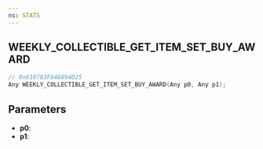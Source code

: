 ```yaml
---
ns: STATS
---
```

## WEEKLY_COLLECTIBLE_GET_ITEM_SET_BUY_AWARD

```c
// 0x610783F646894D25
Any WEEKLY_COLLECTIBLE_GET_ITEM_SET_BUY_AWARD(Any p0, Any p1);
```

## Parameters
* **p0**:
* **p1**:
